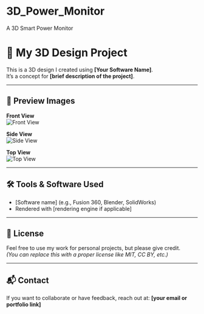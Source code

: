 # 3D_Power_Monitor
A 3D Smart Power Monitor


# 🚀 My 3D Design Project

This is a 3D design I created using **[Your Software Name]**.  
It’s a concept for **[brief description of the project]**.

---

## 📸 Preview Images

**Front View**  
![Front View](front-view.jpg)

**Side View**  
![Side View](side-view.jpg)

**Top View**  
![Top View](top-view.jpg)

---

## 🛠 Tools & Software Used
- [Software name] (e.g., Fusion 360, Blender, SolidWorks)
- Rendered with [rendering engine if applicable]

---

## 📄 License
Feel free to use my work for personal projects, but please give credit.  
*(You can replace this with a proper license like MIT, CC BY, etc.)*

---

## 📬 Contact
If you want to collaborate or have feedback, reach out at: **[your email or portfolio link]**

